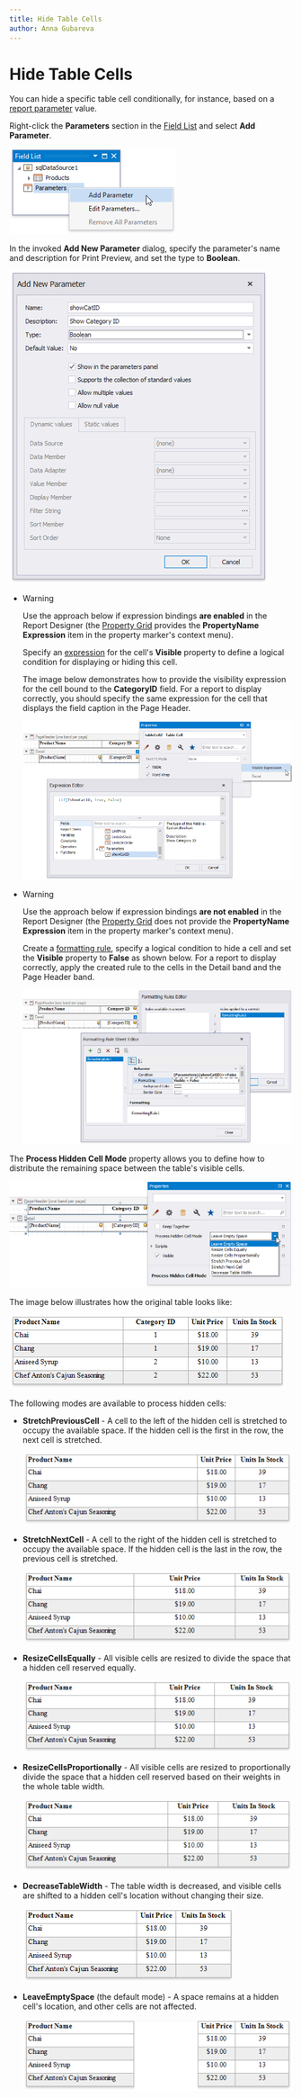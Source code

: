 ```yaml
---
title: Hide Table Cells
author: Anna Gubareva
---
```

# Hide Table Cells

You can hide a specific table cell conditionally, for instance, based on a [report parameter](../../shape-report-data/use-report-parameters.md) value.

Right-click the **Parameters** section in the [Field List](../../report-designer-tools/ui-panels/field-list.md) and select **Add Parameter**.

![](../../../../../images/eurd-win-create-parameter-to-hide-table-cells.png)

In the invoked **Add New Parameter** dialog, specify the parameter's name and description for Print Preview, and set the type to **Boolean**.

![](../../../../../images/eurd-win-parameter-settings-to-hide-table-cells.png)

* > [!Warning]
    > Use the approach below if expression bindings **are enabled** in the Report Designer (the [Property Grid](../../report-designer-tools/ui-panels/property-grid-tabbed-view.md) provides the **PropertyName Expression** item in the property marker's context menu).

    Specify an [expression](../../shape-report-data/shape-data-expression-bindings/conditionally-supress-controls.md) for the cell's **Visible** property to define a logical condition for displaying or hiding this cell.

    The image below demonstrates how to provide the visibility expression for the cell bound to the **CategoryID** field. For a report to display correctly, you should specify the same expression for the cell that displays the field caption in the Page Header.

    ![](../../../../../images/eurd-win-hide-table-cell-using-expression.png)

* > [!Warning]
    > Use the approach below if expression bindings **are not enabled** in the Report Designer (the [Property Grid](../../report-designer-tools/ui-panels/property-grid-tabbed-view.md) does not provide the **PropertyName Expression** item in the property marker's context menu).

    Create a [formatting rule](../../shape-report-data/shape-data-data-bindings/conditionally-supress-controls.md), specify a logical condition to hide a cell and set the **Visible** property to **False** as shown below. For a report to display correctly, apply the created rule to the cells in the Detail band and the Page Header band.

    ![](../../../../../images/eurd-win-hide-table-cell-using-formatting-rule.png)

The **Process Hidden Cell Mode** property allows you to define how to distribute the remaining space between the table's visible cells.

![](../../../../../images/eurd-win-table-process-hidden-cell-mode.png)

The image below illustrates how the original table looks like:

![](../../../../../images/eurd-win-table-hidden-cell-mode-initial-layout.png)

The following modes are available to process hidden cells:

* **StretchPreviousCell** - A cell to the left of the hidden cell is stretched to occupy the available space. If the hidden cell is the first in the row, the next cell is stretched.

    ![](../../../../../images/eurd-win-table-hidden-cell-mode-stretch-previous-cell.png)

* **StretchNextCell** - A cell to the right of the hidden cell is stretched to occupy the available space. If the hidden cell is the last in the row, the previous cell is stretched.

    ![](../../../../../images/eurd-win-table-hidden-cell-mode-stretch-next-cell.png)

* **ResizeCellsEqually** - All visible cells are resized to divide the space that a hidden cell reserved equally.

    ![](../../../../../images/eurd-win-table-hidden-cell-mode-resize-cells-equally.png)

* **ResizeCellsProportionally** - All visible cells are resized to proportionally divide the space that a hidden cell reserved based on their weights in the whole table width.

    ![](../../../../../images/eurd-win-table-hidden-cell-mode-resize-cells-proportionally.png)

* **DecreaseTableWidth** - The table width is decreased, and visible cells are shifted to a hidden cell's location without changing their size.

    ![](../../../../../images/eurd-win-table-hidden-cell-mode-descrease-table-width.png)

* **LeaveEmptySpace** (the default mode) - A space remains at a hidden cell's location, and other cells are not affected.

    ![](../../../../../images/eurd-win-table-hidden-cell-mode-leave-empty-space.png)

